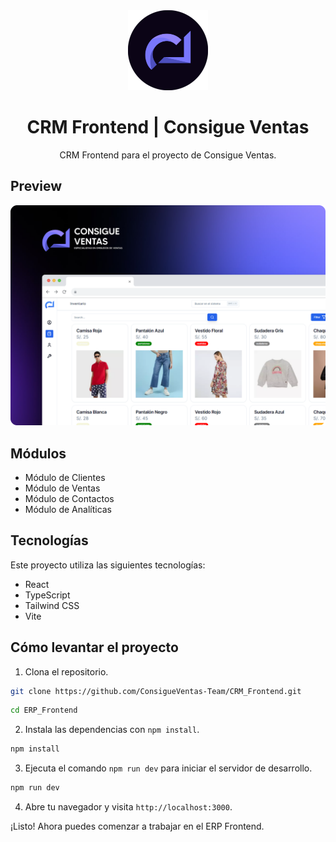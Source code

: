 <div align="center">
    <a href="https://github.com/ConsigueVentas-Team/CRM_Frontend">
      <img src="public/crm-logo.png" width="128px" />
    </a>
    <h1>CRM Frontend | Consigue Ventas</h1>
    <p align="center">
        CRM Frontend para el proyecto de Consigue Ventas.
    </p>
</div>

## Preview  

![Preview](public/crm-preview.png)

## Módulos

- Módulo de Clientes
- Módulo de Ventas
- Módulo de Contactos
- Módulo de Analíticas

## Tecnologías

Este proyecto utiliza las siguientes tecnologías:

- React
- TypeScript
- Tailwind CSS
- Vite

## Cómo levantar el proyecto

1. Clona el repositorio.

```bash
git clone https://github.com/ConsigueVentas-Team/CRM_Frontend.git
```

```bash
cd ERP_Frontend
```

2. Instala las dependencias con `npm install`.

```bash
npm install
```

3. Ejecuta el comando `npm run dev` para iniciar el servidor de desarrollo.

```bash
npm run dev
```

4. Abre tu navegador y visita `http://localhost:3000`.

¡Listo! Ahora puedes comenzar a trabajar en el ERP Frontend.
